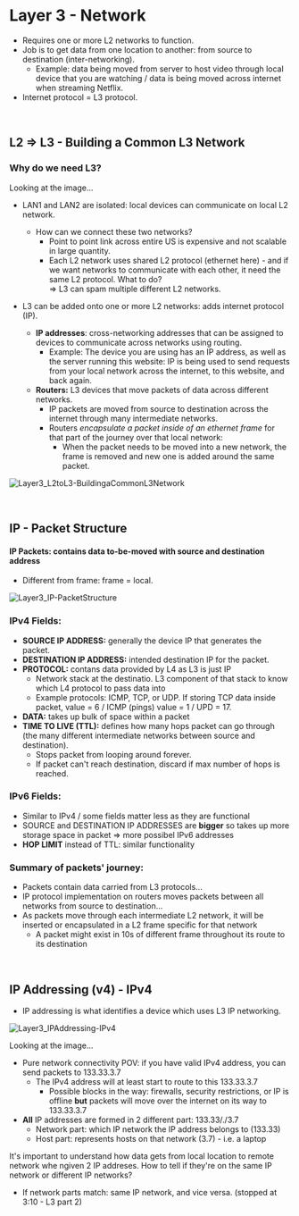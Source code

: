 # Layer 3 - Network
- Requires one or more L2 networks to function.
- Job is to get data from one location to another: from source to destination (inter-networking).
  - Example: data being moved from server to host video through local device that you are watching / data is being moved across internet when streaming Netflix.
- Internet protocol = L3 protocol.

<br>

## L2 => L3 - Building a Common L3 Network
### Why do we need L3?
Looking at the image...
- LAN1 and LAN2 are isolated: local devices can communicate on local L2 network.
  - How can we connect these two networks? 
    - Point to point link across entire US is expensive and not scalable in large quantity.
    - Each L2 network uses shared L2 protocol (ethernet here) - and if we want networks to communicate with each other, it need the same L2 protocol. What to do? <br>
=> L3 can spam multiple different L2 networks.

- L3 can be added onto one or more L2 networks: adds internet protocol (IP).
  - **IP addresses**: cross-networking addresses that can be assigned to devices to communicate across networks using routing. 
    - Example: The device you are using has an IP address, as well as the server running this website: IP is being used to send requests from your local network across the internet, to this website, and back again. 
  - **Routers:** L3 devices that move packets of data across different networks.
    - IP packets are moved from source to destination across the internet through many intermediate networks. 
    - Routers _encapsulate a packet inside of an ethernet frame_ for that part of the journey over that local network:
      - When the packet needs to be moved into a new network, the frame is removed and new one is added around the same packet.

![Layer3_L2toL3-BuildingaCommonL3Network](https://user-images.githubusercontent.com/72099370/167758496-b80947af-bd36-43d9-9344-e2fec62965f3.png)

<br>

## IP - Packet Structure
#### **IP Packets:** contains data to-be-moved with source and destination address
  - Different from frame: frame = local. 
  
![Layer3_IP-PacketStructure](https://user-images.githubusercontent.com/72099370/167762126-cad577af-4c99-4866-8fa0-a5138247fc0f.png)

### IPv4 Fields:
- **SOURCE IP ADDRESS:** generally the device IP that generates the packet.
- **DESTINATION IP ADDRESS:** intended destination IP for the packet.
- **PROTOCOL:** contans data provided by L4 as L3 is just IP
  - Network stack at the destinatio. L3 component of that stack to know which L4 protocol to pass data into
  - Example protocols: ICMP, TCP, or UDP. If storing TCP data inside packet, value = 6 / ICMP (pings) value = 1 / UPD = 17.
- **DATA:** takes up bulk of space within a packet
- **TIME TO LIVE (TTL):** defines how many hops packet can go through (the many different intermediate networks between source and destination). 
  - Stops packet from looping around forever.
  - If packet can't reach destination, discard if max number of hops is reached.
### IPv6 Fields:
 - Similar to IPv4 / some fields matter less as they are functional
 - SOURCE and DESTINATION IP ADDRESSES are **bigger** so takes up more storage space in packet => more possibel IPv6 addresses 
 - **HOP LIMIT** instead of TTL:  similar functionality
### Summary of packets' journey: 
- Packets contain data carried from L3 protocols...
- IP protocol implementation on routers moves packets between all networks from source to destination...
- As packets move through each intermediate L2 network, it will be inserted or encapsulated in a L2 frame specific for that network
  - A packet might exist in 10s of different frame throughout its route to its destination
 
 <br>
 
 ## IP Addressing (v4) - IPv4
 - IP addressing is what identifies a device which uses L3 IP networking. 

![Layer3_IPAddressing-IPv4](https://user-images.githubusercontent.com/72099370/167764583-b5ee6f75-697e-4287-8ee0-91b1c60e0cd5.png)

Looking at the image...
- Pure network connectivity POV: if you have valid IPv4 address, you can send packets to 133.33.3.7
  - The IPv4 address will at least start to route to this 133.33.3.7
    - Possible blocks in the way: firewalls, security restrictions, or IP is offline **but** packets will move over the internet on its way to 133.33.3.7
- **All** IP addresses are formed in 2 different part: 133.33/./3.7
  - Network part: which IP network the IP address belongs to (133.33)
  - Host part: represents hosts on that network (3.7) - i.e. a laptop

It's important to understand how data gets from local location to remote network whe ngiven 2 IP addreses. How to tell if they're on the same IP network or different IP networks?
- If network parts match: same IP network, and vice versa. 
(stopped at 3:10 - L3 part 2)

